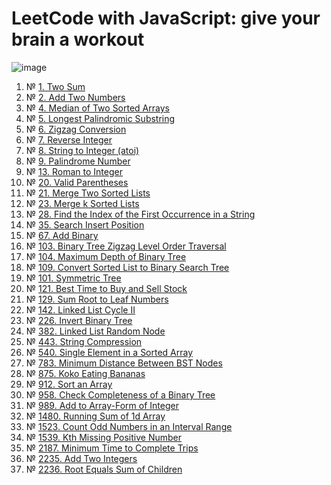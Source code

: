 # LeetCode with JavaScript: give your brain a workout
![image](https://user-images.githubusercontent.com/4119411/219785121-7a80a215-fb7d-46cb-bc66-1d9fd34302c5.png)

1. № [1. Two Sum](1.%20Two%20Sum/script.ts)
1. № [2. Add Two Numbers](2.%20Add%20Two%20Numbers/script.js)
1. № [4. Median of Two Sorted Arrays](4.%20Median%20of%20Two%20Sorted%20Arrays/script.ts)
1. № [5. Longest Palindromic Substring](5.%20Longest%20Palindromic%20Substring/script.js)
1. № [6. Zigzag Conversion](6.%20Zigzag%20Conversion/script.ts)
1. № [7. Reverse Integer](7.%20Reverse%20Integer/script.js)
1. № [8. String to Integer (atoi)](8.%20String%20to%20Integer%20%28atoi%29/script.js)
1. № [9. Palindrome Number](9.%20Palindrome%20Number/script.js)
1. № [13. Roman to Integer](13.%20Roman%20to%20Integer/script.js)
1. № [20. Valid Parentheses](20.%20Valid%20Parentheses/script.js)
1. № [21. Merge Two Sorted Lists](21.%20Merge%20Two%20Sorted%20Lists/script.ts)
1. № [23. Merge k Sorted Lists](23.%20Merge%20k%20Sorted%20Lists/script.ts)
1. № [28. Find the Index of the First Occurrence in a String](28.%20Find%20the%20Index%20of%20the%20First%20Occurrence%20in%20a%20String/script.js)
1. № [35. Search Insert Position](35.%20Search%20Insert%20Position/script.js)
1. № [67. Add Binary](67.%20Add%20Binary/script.js)
1. № [103. Binary Tree Zigzag Level Order Traversal](103.%20Binary%20Tree%20Zigzag%20Level%20Order%20Traversal/script.ts)
1. № [104. Maximum Depth of Binary Tree](104.%20Maximum%20Depth%20of%20Binary%20Tree/script.ts)
1. № [109. Convert Sorted List to Binary Search Tree](109.%20Convert%20Sorted%20List%20to%20Binary%20Search%20Tree/script.ts)
1. № [101. Symmetric Tree](101.%20Symmetric%20Tree/script.ts)
1. № [121. Best Time to Buy and Sell Stock](121.%20Best%20Time%20to%20Buy%20and%20Sell%20Stock/script.ts)
1. № [129. Sum Root to Leaf Numbers](129.%20Sum%20Root%20to%20Leaf%20Numbers/script.ts)
1. № [142. Linked List Cycle II](142.%20Linked%20List%20Cycle%20II/script.ts)
1. № [226. Invert Binary Tree](226.%20Invert%20Binary%20Tree/script.ts)
1. № [382. Linked List Random Node](382.%20Linked%20List%20Random%20Node/script.ts)
1. № [443. String Compression](443.%20String%20Compression/script.js)
1. № [540. Single Element in a Sorted Array](540.%20Single%20Element%20in%20a%20Sorted%20Array/script.js)
1. № [783. Minimum Distance Between BST Nodes](783.%20Minimum%20Distance%20Between%20BST%20Nodes/script.js)
1. № [875. Koko Eating Bananas](875.%20Koko%20Eating%20Bananas/script.ts)
1. № [912. Sort an Array](912.%20Sort%20an%20Array/script.js)
1. № [958. Check Completeness of a Binary Tree](958.%20Check%20Completeness%20of%20a%20Binary%20Tree/script.ts)
1. № [989. Add to Array-Form of Integer](989.%20Add%20to%20Array-Form%20of%20Integer/script.js)
1. № [1480. Running Sum of 1d Array](1480.%20Running%20Sum%20of%201d%20Array/script.js)
1. № [1523. Count Odd Numbers in an Interval Range](1523.%20Count%20Odd%20Numbers%20in%20an%20Interval%20Range/script.js)
1. № [1539. Kth Missing Positive Number](1539.%20Kth%20Missing%20Positive%20Number/script.ts)
1. № [2187. Minimum Time to Complete Trips](2187.%20Minimum%20Time%20to%20Complete%20Trips/script.ts)
1. № [2235. Add Two Integers](2235.%20Add%20Two%20Integers/script.js)
1. № [2236. Root Equals Sum of Children](2236.%20Root%20Equals%20Sum%20of%20Children/script.js)